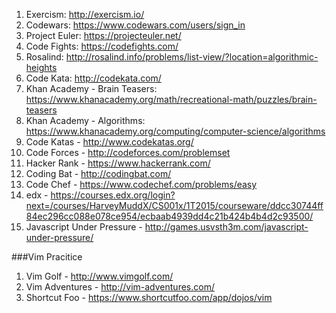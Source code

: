 1. Exercism: http://exercism.io/
2. Codewars: https://www.codewars.com/users/sign_in
3. Project Euler: https://projecteuler.net/
4. Code Fights: https://codefights.com/
5. Rosalind: http://rosalind.info/problems/list-view/?location=algorithmic-heights
6. Code Kata: http://codekata.com/
7. Khan Academy - Brain Teasers: https://www.khanacademy.org/math/recreational-math/puzzles/brain-teasers
8. Khan Academy - Algorithms: https://www.khanacademy.org/computing/computer-science/algorithms
9. Code Katas - http://www.codekatas.org/
10. Code Forces - http://codeforces.com/problemset
11. Hacker Rank - https://www.hackerrank.com/
12. Coding Bat - http://codingbat.com/
13. Code Chef - https://www.codechef.com/problems/easy
14. edx - https://courses.edx.org/login?next=/courses/HarveyMuddX/CS001x/1T2015/courseware/ddcc30744ff84ec296cc088e078ce954/ecbaab4939dd4c21b424b4b4d2c93500/
15. Javascript Under Pressure - http://games.usvsth3m.com/javascript-under-pressure/




###Vim Pracitice
1. Vim Golf - http://www.vimgolf.com/
2. Vim Adventures - http://vim-adventures.com/
3. Shortcut Foo - https://www.shortcutfoo.com/app/dojos/vim
